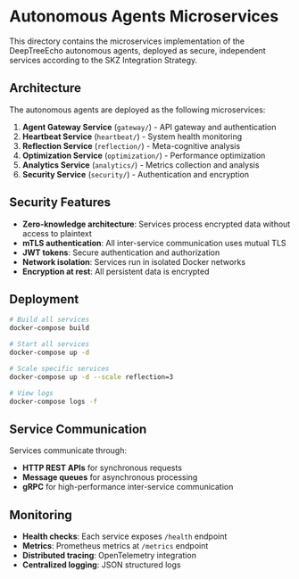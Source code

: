 # Autonomous Agents Microservices

This directory contains the microservices implementation of the DeepTreeEcho autonomous agents, deployed as secure, independent services according to the SKZ Integration Strategy.

## Architecture

The autonomous agents are deployed as the following microservices:

1. **Agent Gateway Service** (`gateway/`) - API gateway and authentication
2. **Heartbeat Service** (`heartbeat/`) - System health monitoring
3. **Reflection Service** (`reflection/`) - Meta-cognitive analysis
4. **Optimization Service** (`optimization/`) - Performance optimization
5. **Analytics Service** (`analytics/`) - Metrics collection and analysis
6. **Security Service** (`security/`) - Authentication and encryption

## Security Features

- **Zero-knowledge architecture**: Services process encrypted data without access to plaintext
- **mTLS authentication**: All inter-service communication uses mutual TLS
- **JWT tokens**: Secure authentication and authorization
- **Network isolation**: Services run in isolated Docker networks
- **Encryption at rest**: All persistent data is encrypted

## Deployment

```bash
# Build all services
docker-compose build

# Start all services
docker-compose up -d

# Scale specific services
docker-compose up -d --scale reflection=3

# View logs
docker-compose logs -f
```

## Service Communication

Services communicate through:
- **HTTP REST APIs** for synchronous requests
- **Message queues** for asynchronous processing
- **gRPC** for high-performance inter-service communication

## Monitoring

- **Health checks**: Each service exposes `/health` endpoint
- **Metrics**: Prometheus metrics at `/metrics` endpoint
- **Distributed tracing**: OpenTelemetry integration
- **Centralized logging**: JSON structured logs